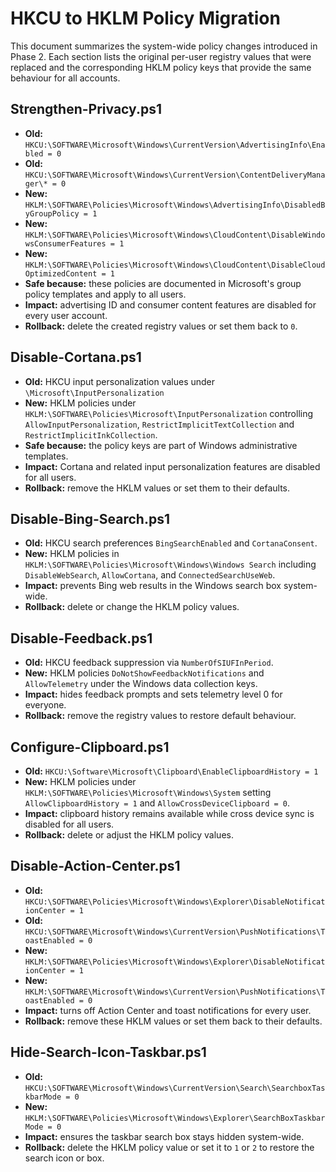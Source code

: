 # HKCU to HKLM Policy Migration

This document summarizes the system-wide policy changes introduced in Phase 2.
Each section lists the original per-user registry values that were replaced and
the corresponding HKLM policy keys that provide the same behaviour for all
accounts.

## Strengthen-Privacy.ps1
- **Old:** `HKCU:\SOFTWARE\Microsoft\Windows\CurrentVersion\AdvertisingInfo\Enabled = 0`
- **Old:** `HKCU:\SOFTWARE\Microsoft\Windows\CurrentVersion\ContentDeliveryManager\* = 0`
- **New:** `HKLM:\SOFTWARE\Policies\Microsoft\Windows\AdvertisingInfo\DisabledByGroupPolicy = 1`
- **New:** `HKLM:\SOFTWARE\Policies\Microsoft\Windows\CloudContent\DisableWindowsConsumerFeatures = 1`
- **New:** `HKLM:\SOFTWARE\Policies\Microsoft\Windows\CloudContent\DisableCloudOptimizedContent = 1`
- **Safe because:** these policies are documented in Microsoft's group policy templates and apply to all users.
- **Impact:** advertising ID and consumer content features are disabled for every user account.
- **Rollback:** delete the created registry values or set them back to `0`.

## Disable-Cortana.ps1
- **Old:** HKCU input personalization values under `\Microsoft\InputPersonalization`
- **New:** HKLM policies under `HKLM:\SOFTWARE\Policies\Microsoft\InputPersonalization` controlling
  `AllowInputPersonalization`, `RestrictImplicitTextCollection` and `RestrictImplicitInkCollection`.
- **Safe because:** the policy keys are part of Windows administrative templates.
- **Impact:** Cortana and related input personalization features are disabled for all users.
- **Rollback:** remove the HKLM values or set them to their defaults.

## Disable-Bing-Search.ps1
- **Old:** HKCU search preferences `BingSearchEnabled` and `CortanaConsent`.
- **New:** HKLM policies in `HKLM:\SOFTWARE\Policies\Microsoft\Windows\Windows Search` including
  `DisableWebSearch`, `AllowCortana`, and `ConnectedSearchUseWeb`.
- **Impact:** prevents Bing web results in the Windows search box system-wide.
- **Rollback:** delete or change the HKLM policy values.

## Disable-Feedback.ps1
- **Old:** HKCU feedback suppression via `NumberOfSIUFInPeriod`.
- **New:** HKLM policies `DoNotShowFeedbackNotifications` and `AllowTelemetry` under the
  Windows data collection keys.
- **Impact:** hides feedback prompts and sets telemetry level 0 for everyone.
- **Rollback:** remove the registry values to restore default behaviour.

## Configure-Clipboard.ps1
- **Old:** `HKCU:\Software\Microsoft\Clipboard\EnableClipboardHistory = 1`
- **New:** HKLM policies under `HKLM:\SOFTWARE\Policies\Microsoft\Windows\System`
  setting `AllowClipboardHistory = 1` and `AllowCrossDeviceClipboard = 0`.
- **Impact:** clipboard history remains available while cross device sync is disabled for all users.
- **Rollback:** delete or adjust the HKLM policy values.

## Disable-Action-Center.ps1
- **Old:** `HKCU:\SOFTWARE\Policies\Microsoft\Windows\Explorer\DisableNotificationCenter = 1`
- **Old:** `HKCU:\SOFTWARE\Microsoft\Windows\CurrentVersion\PushNotifications\ToastEnabled = 0`
- **New:** `HKLM:\SOFTWARE\Policies\Microsoft\Windows\Explorer\DisableNotificationCenter = 1`
- **New:** `HKLM:\SOFTWARE\Microsoft\Windows\CurrentVersion\PushNotifications\ToastEnabled = 0`
- **Impact:** turns off Action Center and toast notifications for every user.
- **Rollback:** remove these HKLM values or set them back to their defaults.

## Hide-Search-Icon-Taskbar.ps1
- **Old:** `HKCU:\SOFTWARE\Microsoft\Windows\CurrentVersion\Search\SearchboxTaskbarMode = 0`
- **New:** `HKLM:\SOFTWARE\Policies\Microsoft\Windows\Explorer\SearchBoxTaskbarMode = 0`
- **Impact:** ensures the taskbar search box stays hidden system-wide.
- **Rollback:** delete the HKLM policy value or set it to `1` or `2` to restore the search icon or box.
